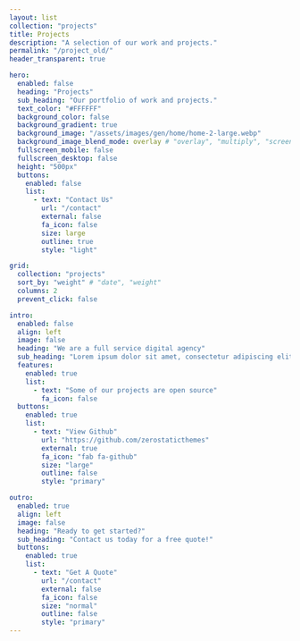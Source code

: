 ```yaml
---
layout: list
collection: "projects"
title: Projects
description: "A selection of our work and projects."
permalink: "/project_old/"
header_transparent: true

hero:
  enabled: false
  heading: "Projects"
  sub_heading: "Our portfolio of work and projects."
  text_color: "#FFFFFF"
  background_color: false
  background_gradient: true
  background_image: "/assets/images/gen/home/home-2-large.webp"
  background_image_blend_mode: overlay # "overlay", "multiply", "screen"
  fullscreen_mobile: false
  fullscreen_desktop: false
  height: "500px"
  buttons:
    enabled: false
    list:
      - text: "Contact Us"
        url: "/contact"
        external: false
        fa_icon: false
        size: large
        outline: true
        style: "light"

grid:
  collection: "projects"
  sort_by: "weight" # "date", "weight"
  columns: 2
  prevent_click: false

intro:
  enabled: false
  align: left
  image: false
  heading: "We are a full service digital agency"
  sub_heading: "Lorem ipsum dolor sit amet, consectetur adipiscing elit. Ut eget sapien in elit semper accumsan. Pellentesque accumsan ut tortor eu varius. Sed id tincidunt massa, ut egestas orci."
  features:
    enabled: true
    list:
      - text: "Some of our projects are open source"
        fa_icon: false
  buttons:
    enabled: true
    list:
      - text: "View Github"
        url: "https://github.com/zerostaticthemes"
        external: true
        fa_icon: "fab fa-github"
        size: "large"
        outline: false
        style: "primary"

outro:
  enabled: true
  align: left
  image: false
  heading: "Ready to get started?"
  sub_heading: "Contact us today for a free quote!"
  buttons:
    enabled: true
    list:
      - text: "Get A Quote"
        url: "/contact"
        external: false
        fa_icon: false
        size: "normal"
        outline: false
        style: "primary"
---
```

